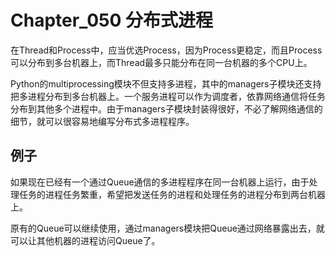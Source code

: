 # Chapter_050 分布式进程

在Thread和Process中，应当优选Process，因为Process更稳定，而且Process可以分布到多台机器上，而Thread最多只能分布在同一台机器的多个CPU上。

Python的multiprocessing模块不但支持多进程，其中的managers子模块还支持把多进程分布到多台机器上。一个服务进程可以作为调度者，依靠网络通信将任务分布到其他多个进程中。由于managers子模块封装得很好，不必了解网络通信的细节，就可以很容易地编写分布式多进程程序。

## 例子

如果现在已经有一个通过Queue通信的多进程程序在同一台机器上运行，由于处理任务的进程任务繁重，希望把发送任务的进程和处理任务的进程分布到两台机器上。

原有的Queue可以继续使用，通过managers模块把Queue通过网络暴露出去，就可以让其他机器的进程访问Queue了。
